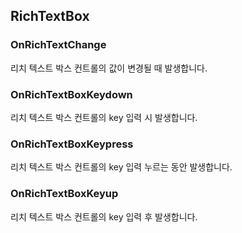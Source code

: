 ## RichTextBox

### OnRichTextChange 

리치 텍스트 박스 컨트롤의 값이 변경될 때 발생합니다.

### OnRichTextBoxKeydown 

리치 텍스트 박스 컨트롤의 key 입력 시 발생합니다.

### OnRichTextBoxKeypress 

리치 텍스트 박스 컨트롤의 key 입력 누르는 동안 발생합니다.

### OnRichTextBoxKeyup 

리치 텍스트 박스 컨트롤의 key 입력 후 발생합니다.